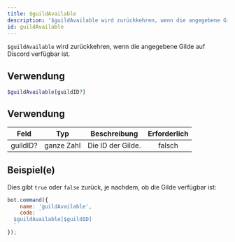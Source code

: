 ```yaml
---
title: $guildAvailable
description: '$guildAvailable wird zurückkehren, wenn die angegebene Gilde auf Discord verfügbar ist.'
id: guildAvailable
---
```


`$guildAvailable` wird zurückkehren, wenn die angegebene Gilde auf Discord verfügbar ist.

## Verwendung

```php
$guildAvailable[guildID?]
```

## Verwendung

| Feld     | Typ        | Beschreibung      | Erforderlich |
| -------- | ---------- | ----------------- |:------------:|
| guildID? | ganze Zahl | Die ID der Gilde. |    falsch    |

## Beispiel(e)

Dies gibt `true` oder `false` zurück, je nachdem, ob die Gilde verfügbar ist:

```javascript
bot.command({
    name: 'guildAvailable',
    code: `
  $guildAvailable[$guildID]
  `
});
```
